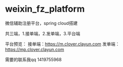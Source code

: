 # weixin_fz_platform
微信辅助注册平台，spring cloud搭建

共三端，1.接单端，2.发单端，3.平台端

平台预览：
接单端：https://m.clover.clayun.com
发单端：https://mp.clover.clayun.com

需要的联系我qq 1419755968

